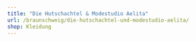 ```yaml
---
title: "Die Hutschachtel & Modestudio Aelita"
url: /braunschweig/die-hutschachtel-und-modestudio-aelita/
shop: Kleidung
---
```

